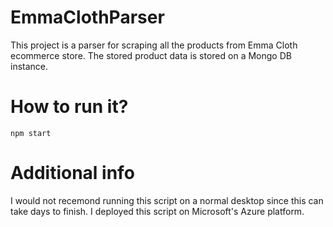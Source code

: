 # EmmaClothParser
This project is a parser for scraping all the products from Emma Cloth ecommerce store. The stored product data is stored on a Mongo DB instance. 

# How to run it?
`npm start`

# Additional info

I would not recemond running this script on a normal desktop since this can take days to finish. I deployed this script on Microsoft's Azure platform.
